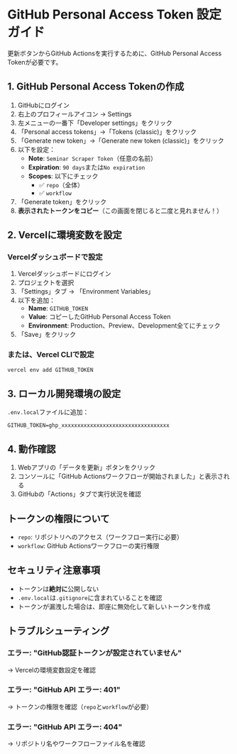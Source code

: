 # GitHub Personal Access Token 設定ガイド

更新ボタンからGitHub Actionsを実行するために、GitHub Personal Access Tokenが必要です。

## 1. GitHub Personal Access Tokenの作成

1. GitHubにログイン
2. 右上のプロフィールアイコン → Settings
3. 左メニューの一番下「Developer settings」をクリック
4. 「Personal access tokens」→「Tokens (classic)」をクリック
5. 「Generate new token」→「Generate new token (classic)」をクリック
6. 以下を設定：
   - **Note**: `Seminar Scraper Token`（任意の名前）
   - **Expiration**: `90 days`または`No expiration`
   - **Scopes**: 以下にチェック
     - ✅ `repo`（全体）
     - ✅ `workflow`
7. 「Generate token」をクリック
8. **表示されたトークンをコピー**（この画面を閉じると二度と見れません！）

## 2. Vercelに環境変数を設定

### Vercelダッシュボードで設定

1. Vercelダッシュボードにログイン
2. プロジェクトを選択
3. 「Settings」タブ → 「Environment Variables」
4. 以下を追加：
   - **Name**: `GITHUB_TOKEN`
   - **Value**: コピーしたGitHub Personal Access Token
   - **Environment**: Production、Preview、Development全てにチェック
5. 「Save」をクリック

### または、Vercel CLIで設定

```bash
vercel env add GITHUB_TOKEN
```

## 3. ローカル開発環境の設定

`.env.local`ファイルに追加：

```env
GITHUB_TOKEN=ghp_xxxxxxxxxxxxxxxxxxxxxxxxxxxxxxxxxx
```

## 4. 動作確認

1. Webアプリの「データを更新」ボタンをクリック
2. コンソールに「GitHub Actionsワークフローが開始されました」と表示される
3. GitHubの「Actions」タブで実行状況を確認

## トークンの権限について

- `repo`: リポジトリへのアクセス（ワークフロー実行に必要）
- `workflow`: GitHub Actionsワークフローの実行権限

## セキュリティ注意事項

- トークンは**絶対に**公開しない
- `.env.local`は`.gitignore`に含まれていることを確認
- トークンが漏洩した場合は、即座に無効化して新しいトークンを作成

## トラブルシューティング

### エラー: "GitHub認証トークンが設定されていません"
→ Vercelの環境変数設定を確認

### エラー: "GitHub API エラー: 401"
→ トークンの権限を確認（`repo`と`workflow`が必要）

### エラー: "GitHub API エラー: 404"
→ リポジトリ名やワークフローファイル名を確認